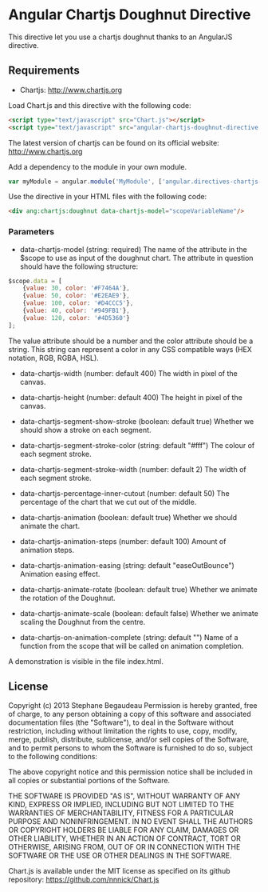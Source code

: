 # Angular Chartjs Doughnut Directive

This directive let you use a chartjs doughnut thanks to an AngularJS directive.

## Requirements
- Chartjs: http://www.chartjs.org

Load Chart.js and this directive with the following code:
```html
<script type="text/javascript" src="Chart.js"></script>
<script type="text/javascript" src="angular-chartjs-doughnut-directive.js"></script>
```

The latest version of chartjs can be found on its official website:
http://www.chartjs.org

Add a dependency to the module in your own module.
```js
var myModule = angular.module('MyModule', ['angular.directives-chartjs-doughnut']);
```

Use the directive in your HTML files with the following code:
```html
<div ang:chartjs:doughnut data-chartjs-model="scopeVariableName"/>
```

### Parameters
- data-chartjs-model (string: required)
The name of the attribute in the $scope to use as input of the doughnut chart. The attribute in question should have the following structure:

```js
$scope.data = [
    {value: 30, color: '#F7464A'},
    {value: 50, color: '#E2EAE9'},
    {value: 100, color: '#D4CCC5'},
    {value: 40, color: '#949FB1'},
    {value: 120, color: '#4D5360'}
];
```

The value attribute should be a number and the color attribute should be a string. This string can represent a color in any CSS compatible ways (HEX notation, RGB, RGBA, HSL).

- data-chartjs-width (number: default 400)
The width in pixel of the canvas.

- data-chartjs-height (number: default 400)
The height in pixel of the canvas.

- data-chartjs-segment-show-stroke (boolean: default true)
Whether we should show a stroke on each segment.

- data-chartjs-segment-stroke-color (string: default "#fff")
The colour of each segment stroke.

- data-chartjs-segment-stroke-width (number: default 2)
The width of each segment stroke.

- data-chartjs-percentage-inner-cutout (number: default 50)
The percentage of the chart that we cut out of the middle.

- data-chartjs-animation (boolean: default true)
Whether we should animate the chart.

- data-chartjs-animation-steps (number: default 100)
Amount of animation steps.

- data-chartjs-animation-easing (string: default "easeOutBounce")
Animation easing effect.

- data-chartjs-animate-rotate (boolean: default true)
Whether we animate the rotation of the Doughnut.

- data-chartjs-animate-scale (boolean: default false)
Whether we animate scaling the Doughnut from the centre.

- data-chartjs-on-animation-complete (string: default "")
Name of a function from the scope that will be called on animation completion.

A demonstration is visible in the file index.html.


## License
Copyright (c) 2013 Stephane Begaudeau
Permission is hereby granted, free of charge, to any person obtaining a copy of this software and associated documentation files (the "Software"), to deal in the Software without restriction, including without limitation the rights to use, copy, modify, merge, publish, distribute, sublicense, and/or sell copies of the Software, and to permit persons to whom the Software is furnished to do so, subject to the following conditions:

The above copyright notice and this permission notice shall be included in all copies or substantial portions of the Software.

THE SOFTWARE IS PROVIDED "AS IS", WITHOUT WARRANTY OF ANY KIND, EXPRESS OR IMPLIED, INCLUDING BUT NOT LIMITED TO THE WARRANTIES OF MERCHANTABILITY, FITNESS FOR A PARTICULAR PURPOSE AND NONINFRINGEMENT. IN NO EVENT SHALL THE AUTHORS OR COPYRIGHT HOLDERS BE LIABLE FOR ANY CLAIM, DAMAGES OR OTHER LIABILITY, WHETHER IN AN ACTION OF CONTRACT, TORT OR OTHERWISE, ARISING FROM, OUT OF OR IN CONNECTION WITH THE SOFTWARE OR THE USE OR OTHER DEALINGS IN THE SOFTWARE.

Chart.js is available under the MIT license as specified on its github repository: https://github.com/nnnick/Chart.js
